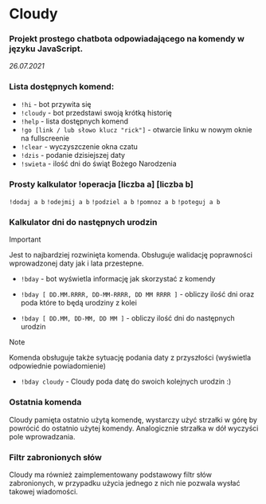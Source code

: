 # Cloudy
### Projekt prostego chatbota odpowiadającego na komendy w języku JavaScript.
*26.07.2021*
### Lista dostępnych komend:
- ```!hi``` - bot przywita się
- ```!cloudy``` - bot przedstawi swoją krótką historię
- ```!help``` - lista dostępnych komend
- ```!go [link / lub słowo klucz "rick"]``` - otwarcie linku w nowym oknie na fullscreenie
- ```!clear``` - wyczyszczenie okna czatu
- ```!dzis``` - podanie dzisiejszej daty
- ```!swieta``` - ilość dni do świąt Bożego Narodzenia

### Prosty kalkulator !operacja [liczba a] [liczba b]
```!dodaj a b```
```!odejmij a b```
```!podziel a b```
```!pomnoz a b```
```!poteguj a b```

### Kalkulator dni do następnych urodzin
> [!IMPORTANT]
> Jest to najbardziej rozwinięta komenda. Obsługuje walidację poprawności wprowadzonej daty jak i lata przestepne.
- ```!bday``` - bot wyświetla informację jak skorzystać z komendy

- ```!bday [ DD.MM.RRRR, DD-MM-RRRR, DD MM RRRR ]```  -  obliczy ilość dni oraz poda które to będą urodziny z kolei
- ```!bday [ DD.MM, DD-MM, DD MM ]``` -  obliczy ilość dni do następnych urodzin
> [!NOTE]
> Komenda obsługuje także sytuację podania daty z przyszłości (wyświetla odpowiednie powiadomienie)
- ```!bday cloudy``` - Cloudy poda datę do swoich kolejnych urodzin :)

### Ostatnia komenda
Cloudy pamięta ostatnio użytą komendę, wystarczy użyć strzałki w górę by powrócić do ostatnio użytej komendy. Analogicznie strzałka w dół wyczyści pole wprowadzania.

### Filtr zabronionych słów
Cloudy ma również zaimplementowany podstawowy filtr słów zabronionych, w przypadku użycia jednego z nich nie pozwala wysłać takowej wiadomości.

